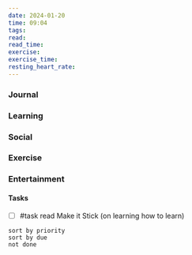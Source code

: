 ```yaml
---
date: 2024-01-20
time: 09:04
tags: 
read:
read_time:
exercise:
exercise_time:
resting_heart_rate: 
---
```


### Journal

### Learning

### Social

### Exercise

### Entertainment

#### Tasks

- [ ] #task read Make it Stick (on learning how to learn)











```tasks
sort by priority
sort by due
not done
```